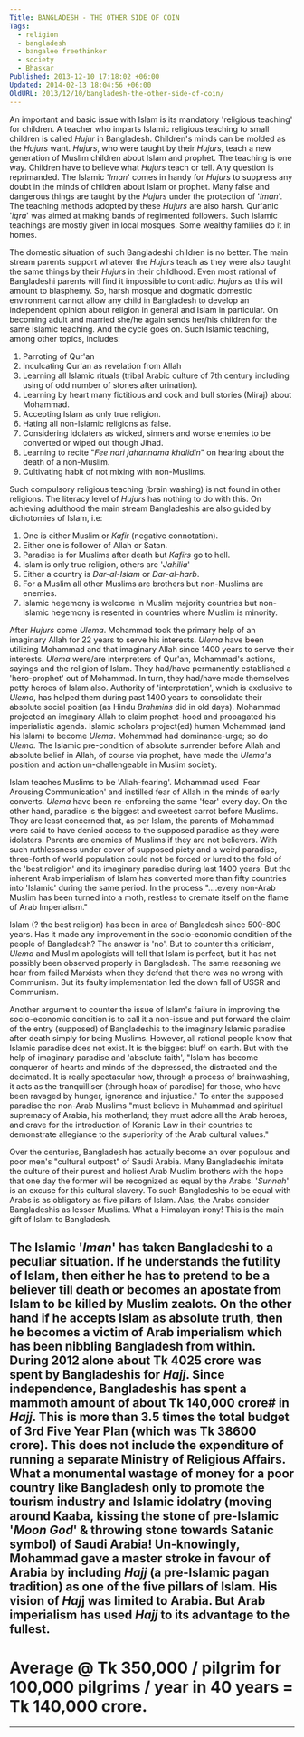 ```yaml
---
Title: BANGLADESH - THE OTHER SIDE OF COIN
Tags:
  - religion
  - bangladesh
  - bangalee freethinker
  - society
  - Bhaskar
Published: 2013-12-10 17:18:02 +06:00
Updated: 2014-02-13 18:04:56 +06:00
OldURL: 2013/12/10/bangladesh-the-other-side-of-coin/
---
```


An important and basic issue with Islam is its mandatory 'religious teaching' for children. A teacher who imparts Islamic religious teaching to small children is called <em>Hujur</em> in Bangladesh. Children's minds can be molded as the <em>Hujurs</em> want.  <em>Hujurs</em>, who were taught by their <em>Hujurs</em>, teach a new generation of Muslim children about Islam and prophet. The teaching is one way. Children have to believe what <em>Hujurs</em> teach or tell. Any question is reprimanded. The Islamic '<em>Iman</em>' comes in handy for <em>Hujurs</em> to suppress any doubt in the minds of children about Islam or prophet. Many false and dangerous things are taught by the <em>Hujurs</em> under the protection of '<em>Iman</em>'. The teaching methods adopted by these <em>Hujurs</em> are also harsh. Qur'anic '<em>iqra</em>' was aimed at making bands of regimented followers. Such Islamic teachings are mostly given in local mosques. Some wealthy families do it in homes. 

The domestic situation of such Bangladeshi children is no better. The main stream parents support whatever the <em>Hujurs</em> teach as they were also taught the same things by their <em>Hujurs</em> in their childhood. Even most rational of Bangladeshi parents will find it impossible to contradict <em>Hujurs</em> as this will amount to blasphemy. So, harsh mosque and dogmatic domestic environment cannot allow any child in Bangladesh to develop an independent opinion about religion in general and Islam in particular. On becoming adult and married she/he again sends her/his children for the same Islamic teaching. And the cycle goes on. Such Islamic teaching, among other topics, includes: 

1.	Parroting of Qur'an
2.	Inculcating Qur'an as revelation from Allah
3.	Learning all Islamic rituals (tribal Arabic culture of 7th century including using of odd number of stones after urination).
4.	Learning by heart many fictitious and cock and bull stories (Miraj) about Mohammad.
5.	Accepting Islam as only true religion.
6.	Hating all non-Islamic religions as false.
7.	Considering idolaters as wicked, sinners and worse enemies to be converted or wiped out though Jihad. 
8.	Learning to recite "<em>Fee nari jahannama khalidin</em>" on hearing about the death of a non-Muslim.
9.	Cultivating habit of not mixing with non-Muslims.

Such compulsory religious teaching (brain washing) is not found in other religions. The literacy level of <em>Hujurs</em> has nothing to do with this. On achieving adulthood the main stream Bangladeshis are also guided by dichotomies of Islam, i.e:

1.	One is either Muslim or <em>Kafir</em> (negative connotation).
2.	Either one is follower of Allah or Satan.
3.	Paradise is for Muslims after death but <em>Kafirs</em> go to hell.
4.	Islam is only true religion, others are '<em>Jahilia</em>'
5.	Either a country is <em>Dar-al-Islam</em> or <em>Dar-al-harb</em>.
6.	For a Muslim all other Muslims are brothers but non-Muslims are enemies.
7.	Islamic hegemony is welcome in Muslim majority countries but non-Islamic hegemony is resented in countries where Muslim is minority.

After <em>Hujurs</em> come <em>Ulema</em>. Mohammad took the primary help of an imaginary Allah for 22 years to serve his interests. <em>Ulema</em> have been utilizing Mohammad and that imaginary Allah since 1400 years to serve their interests. <em>Ulema</em> were/are interpreters of Qur'an, Mohammad's actions, sayings and the religion of Islam. They had/have permanently established a 'hero-prophet' out of Mohammad. In turn, they had/have made themselves petty heroes of Islam also. Authority of 'interpretation', which is exclusive to <em>Ulema</em>, has helped them during past 1400 years to consolidate their absolute social position (as Hindu <em>Brahmins</em> did in old days). Mohammad projected an imaginary Allah to claim prophet-hood and propagated his imperialistic agenda. Islamic scholars project(ed) human Mohammad (and his Islam) to become <em>Ulema</em>. Mohammad had dominance-urge; so do <em>Ulema.</em> The Islamic pre-condition of absolute surrender before Allah and absolute belief in Allah, of course via prophet, have made the <em>Ulema's</em> position and action un-challengeable in Muslim society.

Islam teaches Muslims to be 'Allah-fearing'. Mohammad used 'Fear Arousing Communication' and instilled fear of Allah in the minds of early converts.  <em>Ulema</em> have been re-enforcing the same 'fear' every day. On the other hand, paradise is the biggest and sweetest carrot before Muslims. They are least concerned that, as per Islam, the parents of Mohammad were said to have denied access to the supposed paradise as they were idolaters. Parents are enemies of Muslims if they are not believers. With such ruthlessness under cover of supposed piety and a weird paradise, three-forth of world population could not be forced or lured to the fold of the 'best religion' and its imaginary paradise during last 1400 years. But the inherent Arab imperialism of Islam has converted more than fifty countries into 'Islamic' during the same period. In the process "….every non-Arab Muslim has been turned into a moth, restless to cremate itself on the flame of Arab Imperialism."

Islam (? the best religion) has been in area of Bangladesh since 500-800 years. Has it made any improvement in the socio-economic condition of the people of Bangladesh? The answer is 'no'. But to counter this criticism, <em>Ulema</em> and Muslim apologists will tell that Islam is perfect, but it has not possibly been observed properly in Bangladesh. The same reasoning we hear from failed Marxists when they defend that there was no wrong with Communism. But its faulty implementation led the down fall of USSR and Communism.  

Another argument to counter the issue of Islam's failure in improving the socio-economic condition is to call it a non-issue and put forward the claim of the entry (supposed) of Bangladeshis to the imaginary Islamic paradise after death simply for being Muslims. However, all rational people know that Islamic paradise does not exist. It is the biggest bluff on earth. But with the help of imaginary paradise and 'absolute faith', "Islam has become conqueror of hearts and minds of the depressed, the distracted and the decimated. It is really spectacular how, through a process of brainwashing, it acts as the tranquilliser (through hoax of paradise) for those, who have been ravaged by hunger, ignorance and injustice." To enter the supposed paradise the non-Arab Muslims "must believe in Muhammad and spiritual supremacy of Arabia, his motherland; they must adore all the Arab heroes, and crave for the introduction of Koranic Law in their countries to demonstrate allegiance to the superiority of the Arab cultural values."   

Over the centuries, Bangladesh has actually become an over populous and poor men's "cultural outpost" of Saudi Arabia. Many Bangladeshis imitate the culture of their purest and holiest Arab Muslim brothers with the hope that one day the former will be recognized as equal by the Arabs. '<em>Sunnah</em>' is an excuse for this cultural slavery. To such Bangladeshis to be equal with Arabs is as obligatory as five pillars of Islam. Alas, the Arabs consider Bangladeshis as lesser Muslims. What a Himalayan irony! This is the main gift of Islam to Bangladesh. 

The Islamic '<em>Iman</em>' has taken Bangladeshi to a peculiar situation. If he understands the futility of Islam, then either he has to pretend to be a believer till death or becomes an apostate from Islam to be killed by Muslim zealots. On the other hand if he accepts Islam as absolute truth, then he becomes a victim of Arab imperialism which has been nibbling Bangladesh from within. During 2012 alone about Tk 4025 crore was spent by Bangladeshis for <em>Hajj</em>. Since independence, Bangladeshis has spent a mammoth amount of about Tk 140,000 crore# in <em>Hajj</em>. This is more than 3.5 times the total budget of 3rd Five Year Plan (which was Tk 38600 crore). This does not include the expenditure of running a separate Ministry of Religious Affairs. What a monumental wastage of money for a poor country like Bangladesh only to promote the tourism industry and Islamic idolatry (moving around Kaaba, kissing the stone of pre-Islamic '<em>Moon God</em>' &amp; throwing stone towards Satanic symbol) of Saudi Arabia! Un-knowingly, Mohammad gave a master stroke in favour of Arabia by including <em>Hajj</em> (a pre-Islamic pagan tradition) as one of the five pillars of Islam. His vision of <em>Haj</em>j was limited to Arabia. But Arab imperialism has used <em>Hajj</em> to its advantage to the fullest. 
-------------------------------
# Average @ Tk 350,000 / pilgrim for 100,000 pilgrims / year in 40 years = Tk 140,000 crore.
-------------------------------------------------------------------------------------------
